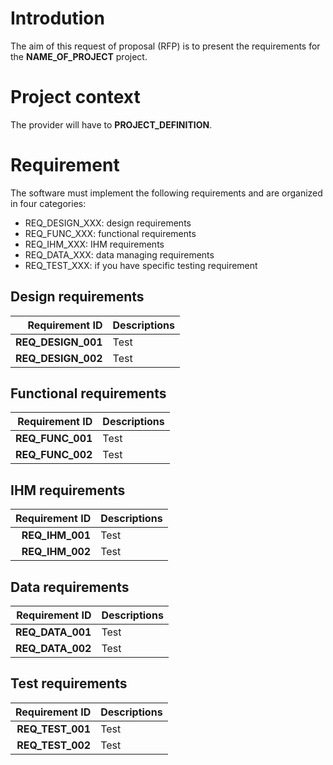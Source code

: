 # Introdution
The aim of this request of proposal (RFP) is to present the requirements for the **NAME_OF_PROJECT** project.

# Project context
The provider will have to **PROJECT_DEFINITION**.

# Requirement
The software must implement the following requirements and are organized in four categories:

* REQ_DESIGN_XXX: design requirements
* REQ_FUNC_XXX: functional requirements
* REQ_IHM_XXX: IHM requirements
* REQ_DATA_XXX: data managing requirements
* REQ_TEST_XXX: if you have specific testing requirement

## Design requirements
|Requirement ID|Descriptions|
|---:|:---|
|**REQ_DESIGN_001**|Test|
|**REQ_DESIGN_002**|Test|

## Functional requirements
|Requirement ID|Descriptions|
|---:|:---|
|**REQ_FUNC_001**|Test|
|**REQ_FUNC_002**|Test|

## IHM requirements
|Requirement ID|Descriptions|
|---:|:---|
|**REQ_IHM_001**|Test|
|**REQ_IHM_002**|Test|

## Data requirements
|Requirement ID|Descriptions|
|---:|:---|
|**REQ_DATA_001**|Test|
|**REQ_DATA_002**|Test|

## Test requirements
|Requirement ID|Descriptions|
|---:|:---|
|**REQ_TEST_001**|Test|
|**REQ_TEST_002**|Test|
